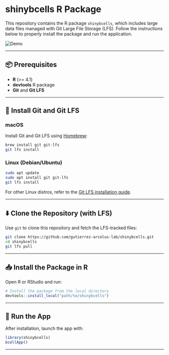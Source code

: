 # shinybcells R Package

This repository contains the R package `shinybcells`, which includes large data files managed with Git Large File Storage (LFS). Follow the instructions below to properly install the package and run the application.


![Demo](media/shinybcells_demo.gif)


---

## 📦 Prerequisites

- **R** (>= 4.1)
- **devtools** R package
- **Git** and **Git LFS**

---

## 🔧 Install Git and Git LFS

### macOS

Install Git and Git LFS using [Homebrew](https://brew.sh/):

```bash
brew install git git-lfs
git lfs install
```

### Linux (Debian/Ubuntu)

```bash
sudo apt update
sudo apt install git git-lfs
git lfs install
```

For other Linux distros, refer to the [Git LFS installation guide](https://git-lfs.github.com/).

---

## ⬇️ Clone the Repository (with LFS)

Use `git` to clone this repository and fetch the LFS-tracked files:

```bash
git clone https://github.com/gutierrez-arcelus-lab/shinybcells.git
cd shinybcells
git lfs pull
```

---

## 📥 Install the Package in R

Open R or RStudio and run:

```r
# Install the package from the local directory
devtools::install_local("path/to/shinybcells")
```

---

## 🚀 Run the App

After installation, launch the app with:

```r
library(shinybcells)
bcellApp()
```

---

